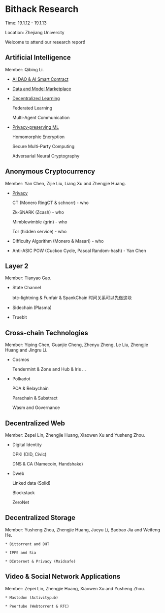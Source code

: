 # Bithack Research

Time: 19.1.12 - 19.1.13

Location: Zhejiang University

Welcome to attend our research report!

## Artificial Intelligence
  Member: Qibing Li.

 * [AI DAO & AI Smart Contract](./artificial-intelligence/xx)

 * [Data and Model Marketplace](./artificial-intelligence/xx)

 * [Decentralized Learning](./artificial-intelligence/xx)
  
    Federated Learning
    
    Multi-Agent Communication
    
* [Privacy-preserving ML](./artificial-intelligence/xx)
  
    Homomorphic Encryption
   
    Secure Multi-Party Computing
   
    Adversarial Neural Cryptography
     

## Anonymous Cryptocurrency
  Member: Yan Chen, Zijie Liu, Liang Xu and Zhengjie Huang.
  
  * [Privacy](./anonymous-cryptocurrency/xx)
  
    CT (Monero RingCT & schnorr) - who
  
    Zk-SNARK (Zcash) - who 
  
    Mimblewimble (grin) - who
  
    Tor (hidden service) - who

  * Difficulty Algorithm (Monero & Masari) - who 
 
  * Anti-ASIC POW (Cuckoo Cycle, Pascal Random-hash) - Yan Chen
 

## Layer 2
  Member: Tianyao Gao.
  
  * State Channel 
  
    btc-lightning & Funfair & SpankChain 时间关系可以先做这块
  
  * Sidechain (Plasma)

  * Truebit

## Cross-chain Technologies
  Member: Yiping Chen, Guanjie Cheng, Zhenyu Zheng, Le Liu, Zhengjie Huang and Jingru Li.

  * Cosmos
  
    Tendermint & Zone and Hub & Iris ...
    
  * Polkadot
  
    POA & Relaychain
    
    Parachain & Substract
    
    Wasm and Governance

## Decentralized Web 
  Member: Zepei Lin, Zhengjie Huang, Xiaowen Xu and Yusheng Zhou.

  * Digital Identity
  
    DPKI (DID, Civic)
    
    DNS & CA (Namecoin, Handshake)
    
  * Dweb
  
    Linked data (Solid)
    
    Blockstack
    
    ZeroNet

## Decentralized Storage
  Member: Yusheng Zhou, Zhengjie Huang, Jueyu Li, Baobao Jia and Weifeng He.
  
    * Bittorrent and DHT
    
    * IPFS and Sia
    
    * DInternet & Privacy (Maidsafe)
      
## Video & Social Network Applications
  Member: Zepei Lin, Zhengjie Huang, Xiaowen Xu and Yusheng Zhou.
    
    * Mastodon (Activitypub)
    
    * Peertube (Webtorrent & RTC)


